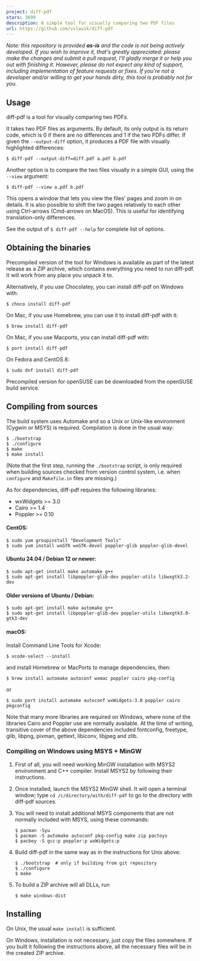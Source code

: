 ```yaml
---
project: diff-pdf
stars: 3899
description: A simple tool for visually comparing two PDF files
url: https://github.com/vslavik/diff-pdf
---
```


_Note: this repository is provided **as-is** and the code is not being actively developed. If you wish to improve it, that's greatly appreciated: please make the changes and submit a pull request, I'll gladly merge it or help you out with finishing it. However, please do not expect any kind of support, including implementation of feature requests or fixes. If you're not a developer and/or willing to get your hands dirty, this tool is probably not for you._

Usage
-----

diff-pdf is a tool for visually comparing two PDFs.

It takes two PDF files as arguments. By default, its only output is its return code, which is 0 if there are no differences and 1 if the two PDFs differ. If given the `--output-diff` option, it produces a PDF file with visually highlighted differences:

```
$ diff-pdf --output-diff=diff.pdf a.pdf b.pdf
```

Another option is to compare the two files visually in a simple GUI, using the `--view` argument:

```
$ diff-pdf --view a.pdf b.pdf
```

This opens a window that lets you view the files' pages and zoom in on details. It is also possible to shift the two pages relatively to each other using Ctrl-arrows (Cmd-arrows on MacOS). This is useful for identifying translation-only differences.

See the output of `$ diff-pdf --help` for complete list of options.

Obtaining the binaries
----------------------

Precompiled version of the tool for Windows is available as part of the latest release as a ZIP archive, which contains everything you need to run diff-pdf. It will work from any place you unpack it to.

Alternatively, if you use Chocolatey, you can install diff-pdf on Windows with:

```
$ choco install diff-pdf
```

On Mac, if you use Homebrew, you can use it to install diff-pdf with it:

```
$ brew install diff-pdf
```

On Mac, if you use Macports, you can install diff-pdf with:

```
$ port install diff-pdf
```

On Fedora and CentOS 8:

```
$ sudo dnf install diff-pdf
```

Precompiled version for openSUSE can be downloaded from the openSUSE build service.

Compiling from sources
----------------------

The build system uses Automake and so a Unix or Unix-like environment (Cygwin or MSYS) is required. Compilation is done in the usual way:

```
$ ./bootstrap
$ ./configure
$ make
$ make install
```

(Note that the first step, running the `./bootstrap` script, is only required when building sources checked from version control system, i.e. when `configure` and `Makefile.in` files are missing.)

As for dependencies, diff-pdf requires the following libraries:

-   wxWidgets >= 3.0
-   Cairo >= 1.4
-   Poppler >= 0.10

#### CentOS:

```
$ sudo yum groupinstall "Development Tools"
$ sudo yum install wxGTK wxGTK-devel poppler-glib poppler-glib-devel
```

#### Ubuntu 24.04 / Debian 12 or newer:

```
$ sudo apt-get install make automake g++
$ sudo apt-get install libpoppler-glib-dev poppler-utils libwxgtk3.2-dev
```

#### Older versions of Ubuntu / Debian:

```
$ sudo apt-get install make automake g++
$ sudo apt-get install libpoppler-glib-dev poppler-utils libwxgtk3.0-gtk3-dev
```

#### macOS:

Install Command Line Tools for Xcode:

```
$ xcode-select --install
```

and install Homebrew or MacPorts to manage dependencies, then:

```
$ brew install automake autoconf wxmac poppler cairo pkg-config
```

or

```
$ sudo port install automake autoconf wxWidgets-3.0 poppler cairo pkgconfig
```

Note that many more libraries are required on Windows, where none of the libraries Cairo and Poppler use are normally available. At the time of writing, transitive cover of the above dependencies included fontconfig, freetype, glib, libpng, pixman, gettext, libiconv, libjpeg and zlib.

### Compiling on Windows using MSYS + MinGW

1.  First of all, you will need working MinGW installation with MSYS2 environment and C++ compiler. Install MSYS2 by following their instructions.
    
2.  Once installed, launch the MSYS2 MinGW shell. It will open a terminal window; type `cd /c/directory/with/diff-pdf` to go to the directory with diff-pdf sources.
    
3.  You will need to install additional MSYS components that are not normally included with MSYS, using these commands:
    
    ```
    $ pacman -Syu
    $ pacman -S automake autoconf pkg-config make zip pactoys
    $ pacboy -S gcc:p poppler:p wxWidgets:p
    ```
    
4.  Build diff-pdf in the same way as in the instructions for Unix above:
    
    ```
    $ ./bootstrap  # only if building from git repository
    $ ./configure
    $ make
    ```
    
5.  To build a ZIP archive will all DLLs, run
    
    ```
    $ make windows-dist
    ```
    

Installing
----------

On Unix, the usual `make install` is sufficient.

On Windows, installation is not necessary, just copy the files somewhere. If you built it following the instructions above, all the necessary files will be in the created ZIP archive.
